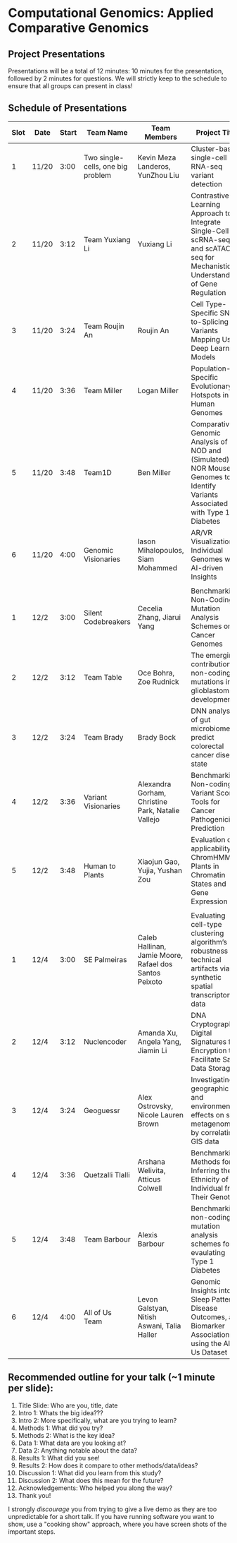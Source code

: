 # Computational Genomics: Applied Comparative Genomics
## Project Presentations

Presentations will be a total of 12 minutes: 10 minutes for the presentation, followed by 2 minutes for questions. We will strictly keep to the schedule to ensure that all groups can present in class! 

## Schedule of Presentations


| Slot | Date  | Start | Team Name                         | Team Members                                           | Project Title                                                                                                                    |
| ---- | ----- | ----- | --------------------------------- | ------------------------------------------------------ | -------------------------------------------------------------------------------------------------------------------------------- |
| 1    | 11/20 | 3:00  | Two single-cells, one big problem | Kevin Meza Landeros, YunZhou Liu                       | Cluster-based single-cell RNA-seq variant detection                                                                              |
| 2    | 11/20 | 3:12  | Team Yuxiang Li                   | Yuxiang Li                                             | Contrastive Learning Approach to Integrate Single-Cell scRNA-seq and scATAC-seq for Mechanistic Understanding of Gene Regulation |
| 3    | 11/20 | 3:24  | Team Roujin An                    | Roujin An                                              | Cell Type-Specific SNP-to-Splicing Variants Mapping Using Deep Learning Models                                                   |
| 4    | 11/20 | 3:36  | Team Miller                       | Logan Miller                                           | Population-Specific Evolutionary Hotspots in Human Genomes                                                                       |
| 5    | 11/20 | 3:48  | Team1D                            | Ben Miller                                             | Comparative Genomic Analysis of NOD and (Simulated) NOR Mouse Genomes to Identify Variants Associated with Type 1 Diabetes       |
| 6    | 11/20 | 4:00  | Genomic Visionaries               | Iason Mihalopoulos, Siam Mohammed                      | AR/VR Visualization of Individual Genomes with AI-driven Insights                                                                |
|      |       |       |                                   |                                                        |                                                                                                                                  |
| 1    | 12/2  | 3:00  | Silent Codebreakers               | Cecelia Zhang, Jiarui Yang                             | Benchmarking Non-Coding Mutation Analysis Schemes on Cancer Genomes                                                              |
| 2    | 12/2  | 3:12  | Team Table                        | Oce Bohra, Zoe Rudnick                                 | The emerging contribution of non-coding mutations in glioblastoma development                                                    |
| 3    | 12/2  | 3:24  | Team Brady                        | Brady Bock                                             | DNN analysis of gut microbiomes to predict colorectal cancer disease state                                                       |
| 4    | 12/2  | 3:36  | Variant Visionaries               | Alexandra Gorham, Christine Park, Natalie Vallejo      | Benchmarking Non-coding Variant Scoring Tools for Cancer Pathogenicity Prediction                                                |
| 5    | 12/2  | 3:48  | Human to Plants                   | Xiaojun Gao, Yujia, Yushan Zou                         | Evaluation of applicability of ChromHMM for Plants in Chromatin States and Gene Expression                                       |
|      |       |       |                                   |                                                        |                                                                                                                                  |
| 1    | 12/4  | 3:00  | SE Palmeiras                      | Caleb Hallinan, Jamie Moore, Rafael dos Santos Peixoto | Evaluating cell-type clustering algorithm’s robustness to technical artifacts via synthetic spatial transcriptomics data         |
| 2    | 12/4  | 3:12  | Nuclencoder                       | Amanda Xu, Angela Yang, Jiamin Li                      | DNA Cryptography: Digital Signatures for Encryption to Facilitate Safe Data Storage                                              |
| 3    | 12/4  | 3:24  | Geoguessr                         | Alex Ostrovsky, Nicole Lauren Brown                    | Investigating geographic and environmental effects on soil metagenomes by correlating GIS data                                   |
| 4    | 12/4  | 3:36  | Quetzalli Tlalli                  | Arshana Welivita, Atticus Colwell                      | Benchmarking Methods for Inferring the Ethnicity of an Individual from Their Genotype                                            |
| 5    | 12/4  | 3:48  | Team Barbour                      | Alexis Barbour                                         | Benchmarking non-coding mutation analysis schemes for evaulating Type 1 Diabetes                                                 |
| 6    | 12/4  | 4:00  | All of Us Team                    | Levon Galstyan, Nitish Aswani, Talia Haller            | Genomic Insights into Sleep Patterns, Disease Outcomes, and Biomarker Associations using the All of Us Dataset                   |

## Recommended outline for your talk (~1 minute per slide):

1. Title Slide: Who are you, title, date
2. Intro 1: Whats the big idea???
3. Intro 2: More specifically, what are you trying to learn?
4. Methods 1: What did you try?
5. Methods 2: What is the key idea?
6. Data 1: What data are you looking at?
7. Data 2: Anything notable about the data?
8. Results 1: What did you see!
9. Results 2: How does it compare to other methods/data/ideas?
10. Discussion 1: What did you learn from this study?
11. Discussion 2: What does this mean for the future?
12. Acknowledgements: Who helped you along the way?
13. Thank you!

I strongly *discourage* you from trying to give a live demo as they are too unpredictable for a short talk. If you have running software you want to show, use a "cooking show" approach, where you have screen shots of the important steps.    
